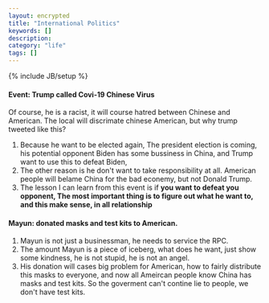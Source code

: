 ```yaml
---
layout: encrypted
title: "International Politics"
keywords: [] 
description: 
category: "life"
tags: []
---
```

{% include JB/setup %}

#### Event: Trump called Covi-19 Chinese Virus
Of course, he is a racist, it will course hatred between Chinese and American.
The local will discrimate chinese American, but why trump tweeted like this?
1. Because he want to be elected again, The president election is coming, his
   potential opponent Biden has some bussiness in China, and Trump want to use
   this to defeat Biden, 
2. The other reason is he don't want to take responsibility at all. American
   people will belame China for the bad econemy, but not Donald Trump.
3. The lesson I can learn from this event is if **you want to defeat you opponent,
   The most important thing is to figure out what he want to, and this make
   sense, in all relationship**

#### Mayun: donated masks and test kits to American.
1. Mayun is not just a businessman, he needs to service the RPC. 
2. The amount Mayun is a piece of iceberg, what does he want, just show some
   kindness, he is not stupid, he is not an angel.
3. His donation will cases big problem for American, how to fairly distribute
   this masks to everyone, and now all Ameircan people know China has masks and
   test kits. So the goverment can't contine lie to people, we don't have test
   kits.


